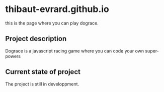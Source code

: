 # thibaut-evrard.github.io

this is the page where you can play dograce.

## Project description
Dograce is a javascript racing game where you can code your own super-powers

## Current state of project
The project is still in developpment. 
